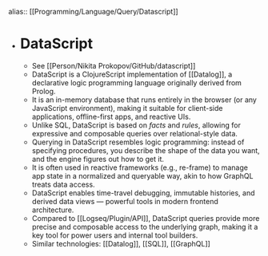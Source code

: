 alias:: [[Programming/Language/Query/Datascript]]

- # DataScript
	- See [[Person/Nikita Prokopov/GitHub/datascript]]
	- DataScript is a ClojureScript implementation of [[Datalog]], a declarative logic programming language originally derived from Prolog.
	- It is an in-memory database that runs entirely in the browser (or any JavaScript environment), making it suitable for client-side applications, offline-first apps, and reactive UIs.
	- Unlike SQL, DataScript is based on *facts* and *rules*, allowing for expressive and composable queries over relational-style data.
	- Querying in DataScript resembles logic programming: instead of specifying procedures, you describe the shape of the data you want, and the engine figures out how to get it.
	- It is often used in reactive frameworks (e.g., re-frame) to manage app state in a normalized and queryable way, akin to how GraphQL treats data access.
	- DataScript enables time-travel debugging, immutable histories, and derived data views — powerful tools in modern frontend architecture.
	- Compared to [[Logseq/Plugin/API]], DataScript queries provide more precise and composable access to the underlying graph, making it a key tool for power users and internal tool builders.
	- Similar technologies: [[Datalog]], [[SQL]], [[GraphQL]]